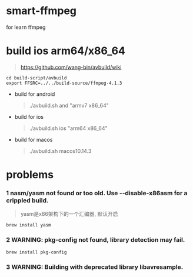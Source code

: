 # smart-ffmpeg
for learn ffmpeg

# build ios arm64/x86_64
> https://github.com/wang-bin/avbuild/wiki
```
cd build-script/avbuild
export FFSRC=../../build-source/ffmpeg-4.1.3
```
* build for android
    >./avbuild.sh and "armv7 x86_64"
* build for ios
    >./avbuild.sh ios "arm64 x86_64"
* build for macos
    >./avbuild.sh macos10.14.3

# problems

### 1 nasm/yasm not found or too old. Use --disable-x86asm for a crippled build.
> yasm是x86架构下的一个汇编器, 默认开启

```
brew install yasm
```

### 2 WARNING: pkg-config not found, library detection may fail.

```
brew install pkg-config
```

### 3 WARNING: Building with deprecated library libavresample.